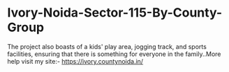 # Ivory-Noida-Sector-115-By-County-Group
The project also boasts of a kids' play area, jogging track, and sports facilities, ensuring that there is something for everyone in the family..More help visit my site:- https://ivory.countynoida.in/
